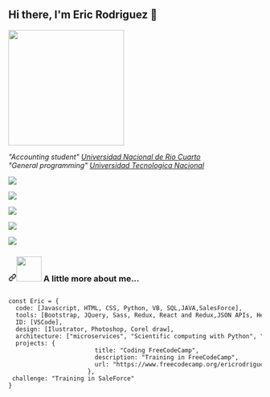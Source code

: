 <h2>
Hi there, I'm Eric Rodriguez 👋
</h2>

<p> 
  <a target="_blank" rel="nooperner noreferrer" href="https://media-exp1.licdn.com/dms/image/C4D03AQGprKyyz67i-w/profile-displayphoto-shrink_400_400/0/1609083788601?e=1616630400&v=beta&t=b4PANr6YvE4IqzkeBehN05NlSyuEWIkr9JublHuYYBA"><img aling="right" src="https://media-exp1.licdn.com/dms/image/C4D03AQGprKyyz67i-w/profile-displayphoto-shrink_400_400/0/1609083788601?e=1616630400&v=beta&t=b4PANr6YvE4IqzkeBehN05NlSyuEWIkr9JublHuYYBA" width="230" style="max-width-100%;"> 
   </a>
  </p>
 

<p> 
  <em>
    "Accounting student"
    <a href="https://www.unrc.edu.ar/" rel="nofollow">Universidad Nacional de Rio Cuarto</a>
    <br> "General programming" <a href="https://www.utn.edu.ar/es/" rel="nofollow">Universidad Tecnologica Nacional</a>
    </br>
    
  </em>

</p>


<!---Logos creados en shields.io --->

 <p>
 <a href="https://www.linkedin.com/in/eric-rodriguez-694664a0/">
    <img src="https://img.shields.io/badge/LinkedIn-blue?style=social&logo=linkedin" data-canonical-src="https://www.linkedin.com/in/eric-rodriguez-694664a0/" style="max-width:5%;">
  </a>
</p>
 <p>
 <a href="https://github.com/EricERodriguez">
    <img src="https://img.shields.io/github/followers/EricERodriguez?label=follow&style=social" data-canonical-src="https://github.com/EricERodriguez" style="max-width:5%;">
  </a>
</p>
 <p>
 <a href="https://codepen.io/ericerodriguez">
    <img src="https://img.shields.io/badge/codepen-Follow-lightgrey?style=social&logo=codepen" data-canonical-src="https://codepen.io/ericerodriguez" style="max-width:5%;">
  </a>
</p>
 <p>
 <a href="https://www.freecodecamp.org/ericrodriguez">
    <img src="https://img.shields.io/badge/Eric%20Rodriguez-lightgrey?style=social&logo=freecodecamp" data-canonical-src="https://www.freecodecamp.org/ericrodriguez" style="max-width:5%;">
  </a>
</p>
<p>
 <a href="https://trailblazer.me/id">
    <img src="https://img.shields.io/badge/SalesForce-Eric%20Rodriguez-blue?style=social&logo=salesforce" data-canonical-src="https://trailblazer.me/id" style="max-width:15%;">
  </a>
</p>
<h3>
  <a id="user-content--a-little-more-about-me" class="anchor" aria-hidden="true" href="#-a-little-more-about-me"><svg class="octicon octicon-link" viewBox="0 0 16 16" version="1.1" width="16" height="16" aria-hidden="true"><path fill-rule="evenodd" d="M7.775 3.275a.75.75 0 001.06 1.06l1.25-1.25a2 2 0 112.83 2.83l-2.5 2.5a2 2 0 01-2.83 0 .75.75 0 00-1.06 1.06 3.5 3.5 0 004.95 0l2.5-2.5a3.5 3.5 0 00-4.95-4.95l-1.25 1.25zm-4.69 9.64a2 2 0 010-2.83l2.5-2.5a2 2 0 012.83 0 .75.75 0 001.06-1.06 3.5 3.5 0 00-4.95 0l-2.5 2.5a3.5 3.5 0 004.95 4.95l1.25-1.25a.75.75 0 00-1.06-1.06l-1.25 1.25a2 2 0 01-2.83 0z"></path></svg></a><a target="_blank" rel="noopener noreferrer" href="https://github.com/EricERodriguez/EricERodriguez#hi-there-im-eric-rodriguez-"><img src="https://camo.githubusercontent.com/be37cdc8f930300096c506ad4574eaae977c48fbb2705cfcb92f4eeab8282c7a/68747470733a2f2f6d656469612e67697068792e636f6d2f6d656469612f56674344417a634b767352364f4d307557672f67697068792e676966" width="50" data-canonical-src="https://media.giphy.com/media/VgCDAzcKvsR6OM0uWg/giphy.gif" style="max-width:100%;"></a> A little more about me...</h3>

<pre><code><div class="highlight highlight-source-js"><pre><span class="pl-k">const</span> <span class="pl-v">Eric</span> <span class="pl-c1">=</span> <span class="pl-kos">{</span>
  <span class="pl-c1">code</span>: <span class="pl-kos">[</span><span class="pl-v">Javascript</span><span class="pl-kos">,</span> <span class="pl-c1">HTML</span><span class="pl-kos">,</span> <span class="pl-c1">CSS</span><span class="pl-kos">,</span> <span class="pl-v">Python</span><span class="pl-kos">,</span> <span class="pl-v">VB</span><span class="pl-kos">,</span> <span class="pl-c1">SQL</span><span class="pl-kos">,</span><span class="pl-c1">JAVA</span><span class="pl-kos">,</span><span class="pl-c1">SalesForce</span><span class="pl-kos">]</span><span class="pl-kos">,</span>
  <span class="pl-c1">tools</span>: <span class="pl-kos">[</span><span class="pl-v">Bootstrap</span><span class="pl-kos">,</span> <span class="pl-v">JQuery</span><span class="pl-kos">,</span> <span class="pl-v">Sass</span><span class="pl-kos">,</span> <span class="pl-c1">Redux</span><span class="pl-kos">,</span> <span class="pl-v">React and Redux</span><span class="pl-kos">,</span><span class="pl-v">JSON APIs</span><span class="pl-kos">,</span> <span class="pl-v">Heroku</span><span class="pl-kos">,</span><span class="pl-v">Ajax</span><span class="pl-kos">]</span><span class="pl-kos">,</span>
  <span class="pl-c1">ID</span>: <span class="pl-kos">[</span><span class="pl-v">VSCode</span><span class="pl-kos">]</span><span class="pl-kos">,</span>
  <span class="pl-c1">design</span>: <span class="pl-kos">[</span><span class="pl-v">Ilustrator</span><span class="pl-kos">,</span> <span class="pl-v">Photoshop</span><span class="pl-kos">,</span> <span class="pl-v">Corel draw</span><span class="pl-kos">]</span><span class="pl-kos">,</span>
  <span class="pl-c1">architecture</span>: <span class="pl-kos">[</span><span class="pl-s">"microservices"</span><span class="pl-kos">,</span> <span class="pl-s">"Scientific computing with Python"</span><span class="pl-kos">,</span> <span class="pl-s">"Data Analysis with Python"</span><span class="pl-kos">]</span><span class="pl-kos">,</span>
  <span class="pl-c1">projects</span>: <span class="pl-kos">{</span>
                        <span class="pl-c1">title</span>: <span class="pl-s">"Coding FreeCodeCamp"</span><span class="pl-kos">,</span>
                        <span class="pl-c1">description</span>: <span class="pl-s">"Training in FreeCodeCamp"</span><span class="pl-kos">,</span>
                        <span class="pl-c1">url</span>: <span class="pl-s">"https://www.freecodecamp.org/ericrodriguez"</span>
                      <span class="pl-kos">}</span><span class="pl-kos">,</span>
 <span class="pl-c1">challenge</span>: <span class="pl-s">"Training in SaleForce"</span>
<span class="pl-kos">}</span></pre></div>
</pre></code>
